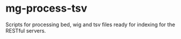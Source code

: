 # mg-process-tsv
Scripts for processing bed, wig and tsv files ready for indexing for the RESTful servers.
